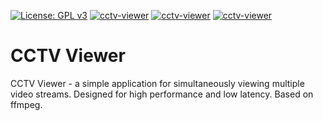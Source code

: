 [![License: GPL v3](https://img.shields.io/badge/License-GPLv3-blue.svg)](https://www.gnu.org/licenses/gpl-3.0)
[![cctv-viewer](https://img.shields.io/badge/cctv--viewer-PPA_git/edge-0e8420?logo=launchpad)](https://launchpad.net/~ievgeny/+archive/ubuntu/cctv-viewer)
[![cctv-viewer](https://snapcraft.io/cctv-viewer/badge.svg)](https://snapcraft.io/cctv-viewer)
[![cctv-viewer](https://snapcraft.io/cctv-viewer/trending.svg?name=0)](https://snapcraft.io/cctv-viewer)

# CCTV Viewer

CCTV Viewer - a simple application for simultaneously viewing multiple video streams. Designed for high performance and low latency.
Based on ffmpeg.
